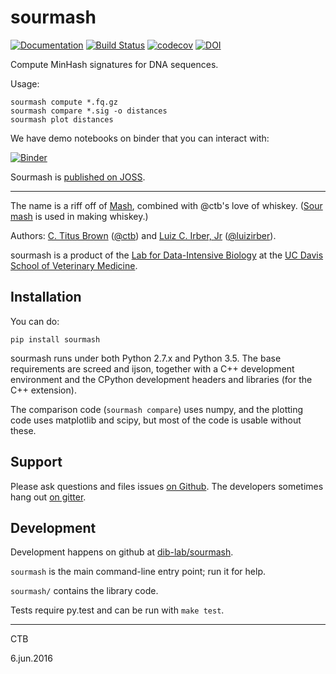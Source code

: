 # sourmash

[![Documentation](https://readthedocs.org/projects/sourmash/badge/?version=latest)](http://sourmash.readthedocs.io/en/latest/)
[![Build Status](https://travis-ci.org/dib-lab/sourmash.svg?branch=master)](https://travis-ci.org/dib-lab/sourmash)
[![codecov](https://codecov.io/gh/dib-lab/sourmash/branch/master/graph/badge.svg)](https://codecov.io/gh/dib-lab/sourmash)
[![DOI](http://joss.theoj.org/papers/10.21105/joss.00027/status.svg)](http://joss.theoj.org/papers/10.21105/joss.00027)

Compute MinHash signatures for DNA sequences.

Usage:

    sourmash compute *.fq.gz
    sourmash compare *.sig -o distances
    sourmash plot distances

We have demo notebooks on binder that you can interact with:

[![Binder](http://mybinder.org/badge.svg)](http://mybinder.org/repo/dib-lab/sourmash)

Sourmash is [published on JOSS](http://dx.doi.org/10.21105/joss.00027).

----

The name is a riff off of [Mash](https://github.com/marbl/Mash),
combined with @ctb's love of whiskey.
([Sour mash](https://en.wikipedia.org/wiki/Sour_mash) is used in
making whiskey.)

Authors: [C. Titus Brown](mailto:titus@idyll.org) ([@ctb](http://github.com/ctb)) and [Luiz C. Irber, Jr](mailto:sourmash@luizirber.org) ([@luizirber](http://github.com/luizirber)).

sourmash is a product of the
[Lab for Data-Intensive Biology](http://ivory.idyll.org/lab/) at the
[UC Davis School of Veterinary Medicine](http://www.vetmed.ucdavis.edu).

## Installation

You can do:

    pip install sourmash

sourmash runs under both Python 2.7.x and Python 3.5.  The base
requirements are screed and ijson, together with a C++ development
environment and the CPython development headers and libraries (for the
C++ extension).

The comparison code (`sourmash compare`) uses numpy, and the plotting
code uses matplotlib and scipy, but most of the code is usable without
these.

## Support

Please ask questions and files issues
[on Github](https://github.com/dib-lab/sourmash/issues).  The developers
sometimes hang out [on gitter](https://gitter.im/dib-lab/khmer).

## Development

Development happens on github at
[dib-lab/sourmash](https://github.com/dib-lab/sourmash).

`sourmash` is the main command-line entry point; run it for help.

`sourmash/` contains the library code.

Tests require py.test and can be run with `make test`.

----

CTB

6.jun.2016
